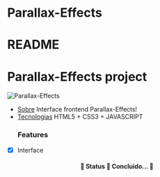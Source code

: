 # Parallax-Effects
# README

<h1>Parallax-Effects project</h1>

![Parallax-Effects](https://media.giphy.com/media/RHn4ERVtKsvC0ZP25V/giphy.gif)

<!--ts-->
   * [Sobre](#Sobre)
     Interface frontend Parallax-Effects!
   * [Tecnologias](#tecnologias)
     HTML5 + CSS3 + JAVASCRIPT
     ### Features

- [x] Interface

<h4 align="center"> 
	🚧  Status 🚀 Concluido...  🚧
</h4>
